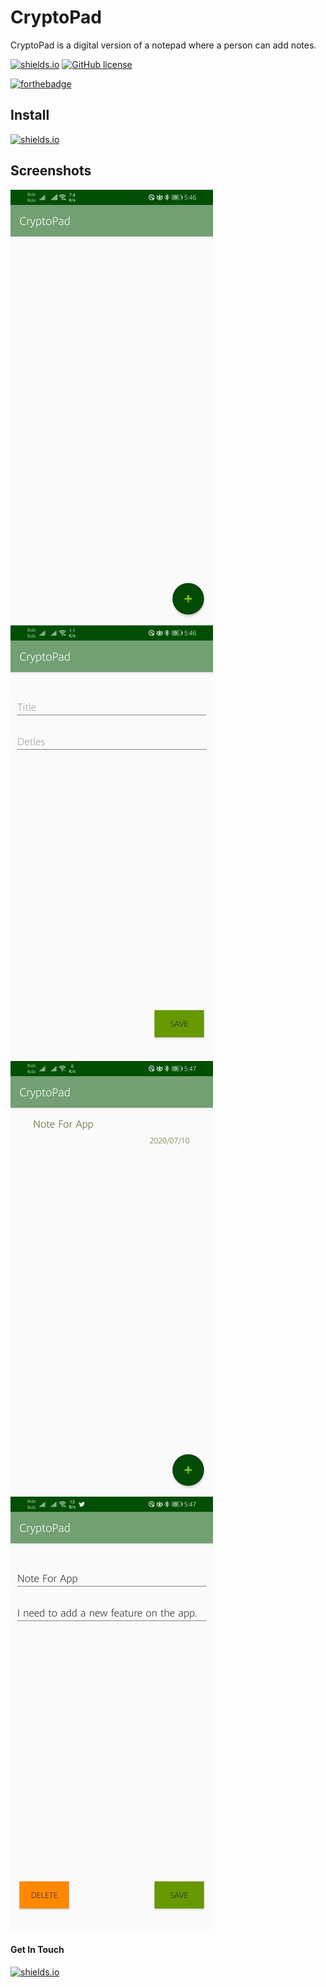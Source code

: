# CryptoPad
CryptoPad is a digital version of a notepad where a person can add notes.

[![shields.io](https://img.shields.io/badge/Developer-shafiunmiraz0-yellow)](https://www.upwork.com/o/profiles/users/~01403a10ba0dff5635/)
[![GitHub license](https://img.shields.io/hexpm/l/Apa)](https://github.com/shafiunmiraz0/CryptoPad/blob/master/LICENSE)


[![forthebadge](https://forthebadge.com/images/badges/built-for-android.svg)](https://android.com)


## Install
[![shields.io](https://img.shields.io/badge/Android-APK-blueviolet)](https://github.com/shafiunmiraz0/CryptoPad/raw/master/APK/app-debug.apk)

## Screenshots

![](images/main.jpg) ![](images/add.jpg)
![](images/main2.jpg) ![](images/delete.jpg)

#### Get In Touch
[![shields.io](https://img.shields.io/twitter/url?style=social&url=https%3A%2F%2Ftwitter.com%2Fshafiunmiraz0)](https://twitter.com/shafiunmiraz0)
